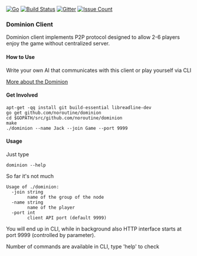 
[![Go](https://img.shields.io/badge/Go-1.11-blue.svg)](https://golang.org/) [![Build Status](https://travis-ci.org/noroutine/witnessd.svg?branch=master)](https://travis-ci.org/noroutine/witnessd) [![Gitter](https://badges.gitter.im/turbovillains/dominion.svg)](https://gitter.im/turbovillains/dominion?utm_source=badge&utm_medium=badge&utm_campaign=pr-badge) [![Issue Count](https://codeclimate.com/github/noroutine/witnessd/badges/issue_count.svg)](https://codeclimate.com/github/noroutine/witnessd/issues)

### Dominion Client

Dominion client implements P2P protocol designed to allow 2-6 players enjoy the game without centralized server.

#### How to Use

Write your own AI that communicates with this client or play yourself via CLI

[More about the Dominion](https://en.wikipedia.org/wiki/Dominion_(card_game))

#### Get Involved

    apt-get -qq install git build-essential libreadline-dev
    go get github.com/noroutine/dominion
    cd $GOPATH/src/github.com/noroutine/dominion
    make
    ./dominion --name Jack --join Game --port 9999

#### Usage

Just type

    dominion --help

So far it's not much

    Usage of ./dominion:
      -join string
            name of the group of the node
      -name string
            name of the player
      -port int
            client API port (default 9999)


You will end up in CLI, while in background also HTTP interface starts at port 9999 (controlled by parameter).

Number of commands are available in CLI, type 'help' to check
